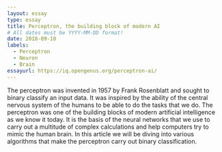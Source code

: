 ```yaml
---
layout: essay
type: essay
title: Perceptron, the building block of modern AI
# All dates must be YYYY-MM-DD format!
date: 2018-09-10
labels:
  - Perceptron
  - Neuron
  - Brain
essayurl: https://iq.opengenus.org/perceptron-ai/
---
```


The perceptron was invented in 1957 by Frank Rosenblatt and sought to binary classify an input data. It was inspired by the ability of the central nervous system of the humans to be able to do the tasks that we do. The perceptron was one of the building blocks of modern artificial intelligence as we know it today. It is the basis of the neural networks that we use to carry out a multitude of complex calculations and help computers try to mimic the human brain. In this article we will be diving into various algorithms that make the perceptron carry out binary classification.

